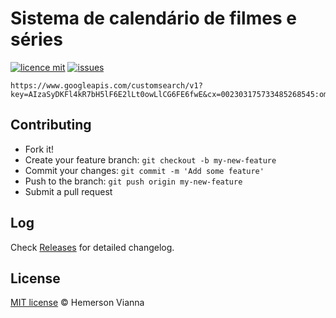 # Sistema de calendário de filmes e séries

[![licence mit](https://img.shields.io/badge/license-MIT-blue.svg?style=flat-square)](http://hemersonvianna.mit-license.org/)
[![issues](https://img.shields.io/github/issues/system-solutions/system-calendar-movies-and-series.svg?style=flat-square)](https://github.com/system-solutions/system-calendar-movies-and-series/issues)

```
https://www.googleapis.com/customsearch/v1?key=AIzaSyDKFl4kR7bH5lF6E2lLt0owLlCG6FE6fwE&cx=002303175733485268545:omuauf_lfve&q=movies&callback=hndlr
```

## Contributing

- Fork it!
- Create your feature branch: `git checkout -b my-new-feature`
- Commit your changes: `git commit -m 'Add some feature'`
- Push to the branch: `git push origin my-new-feature`
- Submit a pull request

## Log

Check [Releases](https://github.com/system-solutions/system-calendar-movies-and-series/releases) for detailed changelog.

## License

[MIT license](http://hemersonvianna.mit-license.org/) © Hemerson Vianna
